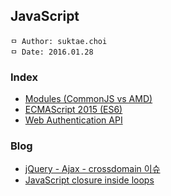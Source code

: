 ## JavaScript

```
ㅁ Author: suktae.choi
ㅁ Date: 2016.01.28
```

### Index
- [Modules (CommonJS vs AMD)](modules)
- [ECMAScript 2015 (ES6)](es6)
- [Web Authentication API](https://developer.mozilla.org/en-US/docs/Web/API/Web_Authentication_API)

### Blog
- [jQuery - Ajax - crossdomain 이슈](http://igna.tistory.com/19)
- [JavaScript closure inside loops](https://stackoverflow.com/questions/750486/javascript-closure-inside-loops-simple-practical-example)

